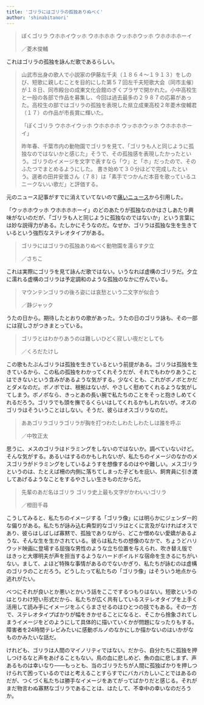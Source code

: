 ```yaml
---
title: 'ゴリラにはゴリラの孤独ありぬべく'
author: 'shinabitanori'
---
```


> ぼくゴリラ ウホホイウッホ ウホホホホ ウッホホウッホ ウホホホホーイ
> 
> ／菱木俊輔

これはゴリラの孤独を詠んだ歌であるらしい。

> 山武市出身の歌人で小説家の伊藤左千夫（１８６４～１９１３）をしのび、短歌に親しむことを目的にした第５７回左千夫短歌大会（同市主催）が１８日、同市殿台の成東文化会館のぎくプラザで開かれた。小中高校生と一般の各部で作品を募集し、今回は過去最多の２９８７の応募があった。高校生の部ではゴリラの孤独を表現した県立成東高校２年菱木俊輔君（１７）の作品が市長賞に輝いた。
>
> 「ぼくゴリラ ウホホイウッホ ウホホホホ ウッホホウッホ ウホホホホーイ」
>
> 昨年春、千葉市内の動物園でゴリラを見て、「ゴリラも人と同じように孤独なのではないかと感じた」そうで、その孤独感を表現したかったという。ゴリラのイメージを文字で表すなら「ウ」と「ホ」だったので、そのふたつでまとめるようにした。 書き始めて３０分ほどで完成したという。選者の田井安曇さん（７８）は「素手でつかんだ本音を歌っているユニークないい歌だ」と評価する。

元のニュース記事がすでに消えていてないので[痛いニュース](http://blog.livedoor.jp/dqnplus/archives/1210049.html)から引用した。

「ウッホホウッホ ウホホホホーイ」のどのあたりが孤独なのかはさしあたり興味がないのだが、「ゴリラも人と同じように孤独なのではないか」という言葉には妙な説得力がある。たしかにそうなのだ。なぜか、ゴリラは孤独な生を生きているという強烈なステレオタイプがある。

> ゴリラにはゴリラの孤独ありぬべく動物園を濡らす夕立
> 
> ／さちこ

これは実際にゴリラを見て詠んだ歌ではない。いうなれば虚構のゴリラだ。夕立に濡れる虚構のゴリラは予定調和のような孤独のなかに佇んでいる。

> マウンテンゴリラの後ろ姿には哀愁という二文字が似合う
> 
> ／静ジャック

うたの日から。期待したとおりの歌があった。うたの日のゴリラ詠も、その一部には寂しさがつきまとっている。

> ゴリラとはわかりあうのは難しいひどく寂しい夜だとしても
> 
> ／くろだたけし

この歌もたぶんゴリラは孤独を生きているという前提がある。ゴリラは孤独を生きているから、この私の孤独をわかってくれそうだが、それでもわかりあうことはできないという含みがあるような気がする。少なくとも、これがボノボとかだとダメなのだ。ボノボでは、根拠はないが、やさしく慰めてくれるような気がしてしまう。ボノボなら、きっとあの長い腕で私たちのことをそっと抱きしめてくれるだろう。ゴリラでも頭を撫でるくらいはしてくれるかもしれないが。オスのゴリラはそういうことはしない。そうだ、彼らはオスゴリラなのだ。

> ああゴリラゴリラゴリラが胸を打つわたしわたしわたしは誰を呼ぶ
> 
> ／中牧正太

思うに、メスのゴリラはドラミングをしないのではないか。調べていないけど。そんな気がする。あるいはするのかもしれないが、私たちのイメージのなかのメスゴリラがドラミングをしているようすを想像するのはやや難しい。メスゴリラというのは、たとえば柵の内側に落ちてしまった子どもを庇い、飼育員に引き渡してあげるようなことをするやさしい生きものだからだ。

> 先輩のあだ名はゴリラ ゴリラ史上最も文字がかわいいゴリラ
> 
> ／橙田千尋

こうしてみると、私たちのイメージする「ゴリラ像」には明らかにジェンダー的な偏りがある。私たちが詠み込む典型的なゴリラはとくに言及がなければオスであり、彼らはしばしば寡黙で、孤独でありながら、どこか憎めない愛嬌があるような、そんな生を生かされている。彼らは私たちの想像のなかで、ちょうどハリウッド映画に登場する屈強な男性のような立ち位置を与えられ、吹き替え版ではきっと大塚明夫が声を担当するようなハードボイルドな宿命を生きるにちがいない。まして、よほど特殊な事情があるのでないかぎり、私たちが詠むのは虚構のゴリラのことだろう。どうしたって私たちの「ゴリラ像」はそういう地点から逃れがたい。

べつにそれが良いとか悪いとかいう話をここでするつもりはない。短歌というのはとりわけ短い形式だから、私たちが広く共有しているステレオタイプを上手く活用して読み手にイメージをふくらまさせるのはひとつの技でもある。その一方で、ステレオタイプばかりが幅をきかせることになると、そこから捨象されてしまうイメージをどのようにして具体的に描いていくかが問題になったりもする。障害者を24時間テレビみたいに感動ポルノのなかにしか描かないのはいかがなものかみたいな話だ。

けれども、ゴリラは人間のマイノリティではない。だから、自分たちに孤独を押しつけるなと声をあげることもない。鳥の血に悲しめど、魚の血に悲しまず、声あるものは幸いなり――もっとも、当のゴリラたちが人間に孤独ばかりを押しつけられて困っているのではと考えることすらすでにバカバカしいことではあるのだが、つくづく私たちは勝手なイメージをあてがってばかりだと感じる。それがまだ物言わぬ寡黙なゴリラであることは、はたして、不幸中の幸いなのだろうか。

